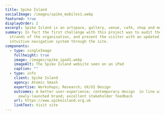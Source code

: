 ```yaml
---
title: Spike Island
socialImage: /images/spike_mobiles1.webp
featured: true
displayOrder: 2
excerpt: Spike Island is an artspace, gallery, venue, café, shop and more.
summary: In fact the first challenge with this project was to audit the many
  strands of the organisation, and present the visitor with an updated,
  intuitive navigation system through the site.
components:
  - type: singleImage
    fullheight: true
    image: /images/spike_ipad1.webp
    imageAlt: The Spike Island website seen on an iPad
    caption: ""
  - type: info
    client: Spike Island
    agency: Atomic Smash
    expertise: Workshops; Research; UX/UI Design
    outcomes: A better user-experience; contemporary design  in line with a
      newly-launched brand; excellent stakeholder feedback
    url: https://www.spikeisland.org.uk
    linkText: Visit site
---
```


